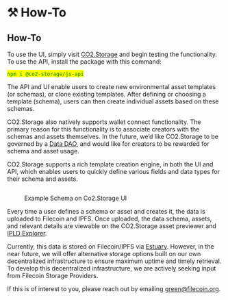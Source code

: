 # ⚒ How-To

## How-To

To use the UI, simply visit [CO2.Storage](https://co2.storage/) and begin testing the functionality. To use the API, install the package with this command:

<mark style="color:green;">`npm i @co2-storage/js-api`</mark>

The API and UI enable users to create new environmental asset templates (or schemas), or clone existing templates. After defining or choosing a template (schema), users can then create individual assets based on these schemas.

CO2.Storage also natively supports wallet connect functionality. The primary reason for this functionality is to associate creators with the schemas and assets themselves. In the future, we’d like CO2.Storage to be governed by a [Data DAO](https://fvm.filecoin.io/), and would like for creators to be rewarded for schema and asset usage.

CO2.Storage supports a rich template creation engine, in both the UI and API, which enables users to quickly define various fields and data types for their schema and assets.

<figure><img src="https://lh4.googleusercontent.com/Zod3SDcFnmHUrvUyLIQJT04nvHxmVQxtAEEwHfCVdljLAGIb4YHvF1D89LWOVPWK-8H3liA6jQ7xKX2dJsVZq4V42LNR-aVpEVXtgDXg5mSnS7XeBDOMoXjemJTYVnAa_c095wkh3Ikm7XvS-S7-EOI" alt=""><figcaption><p>Example Schema on Co2.Storage UI</p></figcaption></figure>

Every time a user defines a schema or asset and creates it, the data is uploaded to Filecoin and IPFS. Once uploaded, the data schema, assets, and relevant details are viewable on the CO2.Storage asset previewer and [IPLD Explorer](https://explore.ipld.io/#/).

Currently, this data is stored on Filecoin/IPFS via [Estuary](https://estuary.tech/). However, in the near future, we will offer alternative storage options built on our own decentralized infrastructure to ensure maximum uptime and timely retrieval. To develop this decentralized infrastructure, we are actively seeking input from Filecoin Storage Providers.&#x20;

If this is of interest to you, please reach out by emailing [green@filecoin.org](mailto:green@filecoin.org).
